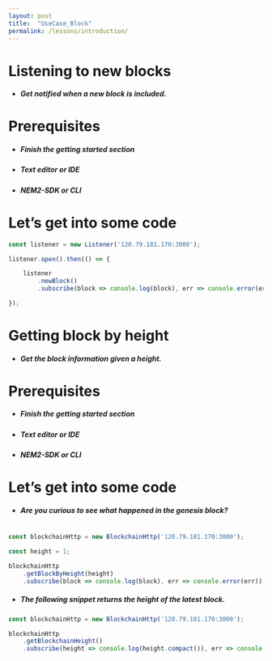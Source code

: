 ```yaml
---
layout: post
title:  "UseCase_Block"
permalink: /lessons/introduction/
---
```



# Listening to new blocks

- ##### Get notified when a new block is included.

# Prerequisites
- ##### Finish the getting started section
- ##### Text editor or IDE
- ##### NEM2-SDK or CLI

# Let’s get into some code

```javascript
const listener = new Listener('120.79.181.170:3000');

listener.open().then(() => {

    listener
        .newBlock()
        .subscribe(block => console.log(block), err => console.error(err));

});
```


# Getting block by height
- ##### Get the block information given a height.

# Prerequisites
- ##### Finish the getting started section
- ##### Text editor or IDE
- ##### NEM2-SDK or CLI

# Let’s get into some code
- ##### Are you curious to see what happened in the genesis block?

```javascript

const blockchainHttp = new BlockchainHttp('120.79.181.170:3000');

const height = 1;

blockchainHttp
    .getBlockByHeight(height)
    .subscribe(block => console.log(block), err => console.error(err));
``` 
    
    
- ##### The following snippet returns the height of the latest block.

```javascript
const blockchainHttp = new BlockchainHttp('120.79.181.170:3000');

blockchainHttp
    .getBlockchainHeight()
    .subscribe(height => console.log(height.compact()), err => console.error(err));
```